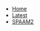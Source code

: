 <!-- _sidebar.md -->

* [Home](/README#standards-precautions-and-advances-in-metagenomics)
* [Latest](/latest.md)
* [SPAAM2](spaam2/README.md)
